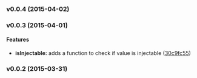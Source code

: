 <a name="v0.0.4"></a>
### v0.0.4 (2015-04-02)

<a name="v0.0.3"></a>
### v0.0.3 (2015-04-01)


#### Features

* **isInjectable:** adds a function to check if value is injectable ([30c9fc55](git@github.com:cork-labs/ng.cork.util/commit/30c9fc550e65cffbdd2145f63739382bf0570889))

<a name="v0.0.2"></a>
### v0.0.2 (2015-03-31)

